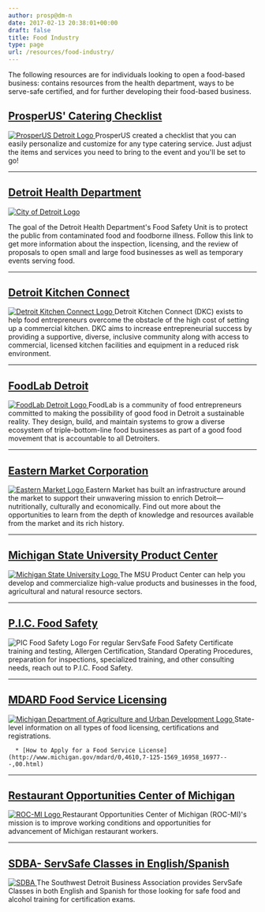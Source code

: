```yaml
---
author: prosp@dm-n
date: 2017-02-13 20:38:01+00:00
draft: false
title: Food Industry
type: page
url: /resources/food-industry/
---
```


The following resources are for individuals looking to open a food-based business: contains resources from the health department, ways to be serve-safe certified, and for further developing their food-based business.


## [ProsperUS' Catering Checklist](http://localhost:1313/wp-content/uploads/2017/02/ProsperUS-Catering-Checklist.docx)


[![ProsperUS Detroit Logo](http://localhost:1313/wp-content/uploads/2017/02/logo-prosperus-e1500650162154.png)
](http://localhost:1313/)ProsperUS created a checklist that you can easily personalize and customize for any type catering service. Just adjust the items and services you need to bring to the event and you'll be set to go!





* * *





## [Detroit Health Department](http://www.detroitmi.gov/Government/Departments-and-Agencies/Detroit-Health-Department/Food-Safety)


[![City of Detroit Logo](http://localhost:1313/wp-content/uploads/2017/02/logo.png)
](http://www.detroitmi.gov/Government/Departments-and-Agencies/Detroit-Health-Department/Food-Safety)

The goal of the Detroit Health Department's Food Safety Unit is to protect the public from contaminated food and foodborne illness. Follow this link to get more information about the inspection, licensing, and the review of proposals to open small and large food businesses as well as temporary events serving food.



* * *





## [Detroit Kitchen Connect](https://detroitkitchenconnect.com/)


[![Detroit Kitchen Connect Logo](http://localhost:1313/wp-content/uploads/2017/02/detroit-kc-logo1-150x150.png)
](https://detroitkitchenconnect.com/)Detroit Kitchen Connect (DKC) exists to help food entrepreneurs overcome the obstacle of the high cost of setting up a commercial kitchen. DKC aims to increase entrepreneurial success by providing a supportive, diverse, inclusive community along with access to commercial, licensed kitchen facilities and equipment in a reduced risk environment.





* * *





## [FoodLab Detroit](https://foodlabdetroit.com/)


[![FoodLab Detroit Logo](http://localhost:1313/wp-content/uploads/2017/02/foodlab-150x150.png)
](https://foodlabdetroit.com/)FoodLab is a community of food entrepreneurs committed to making the possibility of good food in Detroit a sustainable reality. They design, build, and maintain systems to grow a diverse ecosystem of triple-bottom-line food businesses as part of a good food movement that is accountable to all Detroiters.





* * *





## [Eastern Market Corporation](http://www.easternmarket.com/)


[![Eastern Market Logo](http://localhost:1313/wp-content/uploads/2017/02/11059301_10152876166222817_7516476699884659948_o-150x150.jpg)
](http://www.easternmarket.com/)Eastern Market has built an infrastructure around the market to support their unwavering mission to enrich Detroit—nutritionally, culturally and economically. Find out more about the opportunities to learn from the depth of knowledge and resources available from the market and its rich history.





* * *





## [Michigan State University Product Center](http://www.canr.msu.edu/productcenter/)


[![Michigan State University Logo](http://localhost:1313/wp-content/uploads/2017/02/spartan-helmet-og-150x150.png)
](http://www.canr.msu.edu/productcenter/)The MSU Product Center can help you develop and commercialize high-value products and businesses in the food, agricultural and natural resource sectors.







* * *





## [P.I.C. Food Safety](http://www.picfoodsafety.com/home.html)


![PIC Food Safety Logo](http://localhost:1313/wp-content/uploads/2017/02/pic-food-safety.jpg)
For regular ServSafe Food Safety Certificate training and testing, Allergen Certification, Standard Operating Procedures, preparation for inspections, specialized training, and other consulting needs, reach out to P.I.C. Food Safety.



* * *





## [MDARD Food Service Licensing](http://www.michigan.gov/mdard/0,1607,7-125-1569_16958_16977-174008--,00.html)


[![Michigan Department of Agriculture and Urban Development Logo](http://localhost:1313/wp-content/uploads/2017/02/mdard_logo.png)
](http://www.michigan.gov/mdard/0,4610,7-125-50772---,00.html)State-level information on all types of food licensing, certifications and registrations.



 	  * [How to Apply for a Food Service License](http://www.michigan.gov/mdard/0,4610,7-125-1569_16958_16977---,00.html)





* * *





## [Restaurant Opportunities Center of Michigan](http://rocmichigan.org/)


[![ROC-MI Logo](http://localhost:1313/wp-content/uploads/2017/02/ROC-300x300.jpg)
](http://rocmichigan.org/)Restaurant Opportunities Center of Michigan (ROC-MI)'s mission is to improve working conditions and opportunities for advancement of Michigan restaurant workers.





* * *






## [SDBA- ServSafe Classes in English/Spanish](https://feedback.facebook.com/notes/the-southwest-detroit-business-association/servsafe-certification/1015351848553224/)


[![SDBA](http://localhost:1313/wp-content/uploads/2017/02/sw-biz-assoc-125-053014-125x150.jpg)
](http://www.southwestdetroit.com/index.html)[](https://feedback.facebook.com/notes/the-southwest-detroit-business-association/servsafe-certification/1015351848553224/)The Southwest Detroit Business Association provides ServSafe Classes in both English and Spanish for those looking for safe food and alcohol training for certification exams.




